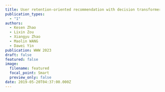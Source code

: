 ```yaml
---
title: User retention-oriented recommendation with decision transformer
publication_types:
  - "1"
authors:
  - Kesen Zhao
  - Lixin Zou
  - Xiangyu Zhao
  - Maolin WANG
  - Dawei Yin
publication: WWW 2023
draft: false
featured: false
image:
  filename: featured
  focal_point: Smart
  preview_only: false
date: 2019-05-20T04:37:00.000Z
---
```

